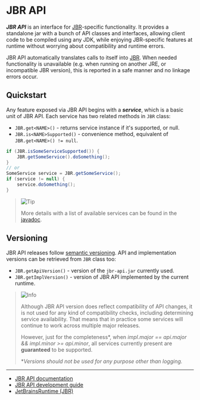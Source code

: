 # JBR API

**_JBR API_** is an interface for
[JBR](https://github.com/JetBrains/JetBrainsRuntime)-specific functionality.
It provides a standalone jar with a bunch of API classes and interfaces,
allowing  client code to be compiled using any JDK, while enjoying JBR-specific
features at runtime without worrying about compatibility and runtime errors.

JBR API automatically translates calls to itself into
[JBR](https://github.com/JetBrains/JetBrainsRuntime).
When needed functionality is unavailable (e.g. when running on another JRE,
or incompatible JBR version), this is reported in a safe manner and no
linkage errors occur.


## Quickstart

Any feature exposed via JBR API begins with a **_service_**, which is a basic
unit of JBR API. Each service has two related methods in `JBR` class:
* `JBR.get<NAME>()` - returns service instance if it's supported, or null.
* `JBR.is<NAME>Supported()` - convenience method, equivalent of `JBR.get<NAME>() != null`.

```java
if (JBR.isSomeServiceSupported()) {
    JBR.getSomeService().doSomething();
}
// or
SomeService service = JBR.getSomeService();
if (service != null) {
    service.doSomething();
}
```
> <picture>
>   <source media="(prefers-color-scheme: light)" srcset="https://raw.githubusercontent.com/Mqxx/GitHub-Markdown/f167aefa480e8d37e9941a25f0b40981b74a47be/blockquotes/badge/light-theme/tip.svg">
>   <img alt="Tip" src="https://raw.githubusercontent.com/Mqxx/GitHub-Markdown/f167aefa480e8d37e9941a25f0b40981b74a47be/blockquotes/badge/dark-theme/tip.svg">
> </picture><br>
>
> More details with a list of available services can be found in the
> [javadoc](https://jetbrains.github.io/JetBrainsApiTest).


## Versioning

JBR API releases follow [semantic versioning](https://semver.org).
API and implementation versions can be retrieved from `JBR` class too:
* `JBR.getApiVersion()` - version of the `jbr-api.jar` currently used.
* `JBR.getImplVersion()` - version of JBR API implemented by the current runtime.

> <picture>
>   <source media="(prefers-color-scheme: light)" srcset="https://raw.githubusercontent.com/Mqxx/GitHub-Markdown/f167aefa480e8d37e9941a25f0b40981b74a47be/blockquotes/badge/light-theme/info.svg">
>   <img alt="Info" src="https://raw.githubusercontent.com/Mqxx/GitHub-Markdown/f167aefa480e8d37e9941a25f0b40981b74a47be/blockquotes/badge/dark-theme/info.svg">
> </picture><br>
>
> Although JBR API version does reflect compatibility of API
> changes, it is not used for any kind of compatibility checks, including
> determining service availability. That means that in practice some services
> will continue to work across multiple major releases.
> 
> However, just for the completeness*, when
> *impl.major == api.major && impl.minor >= api.minor*,
> all services currently present are **guaranteed** to be supported.
> 
> *_Versions should not be used for any purpose other than logging._

---
* [JBR API documentation](https://jetbrains.github.io/JetBrainsApiTest)
* [JBR API development guide](development.md)
* [JetBrainsRuntime (JBR)](https://github.com/JetBrains/JetBrainsRuntime)